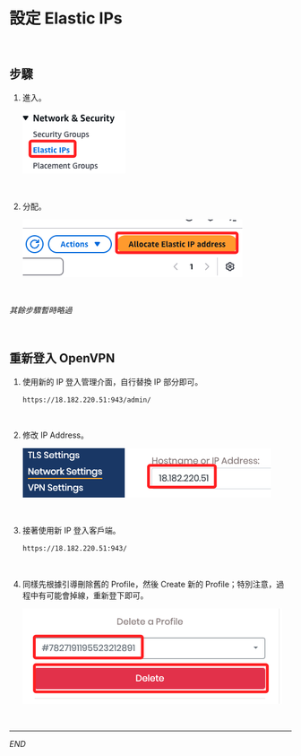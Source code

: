 # 設定 Elastic IPs

<br>

## 步驟

1. 進入。

    ![](images/img_56.png)

<br>

2. 分配。

    ![](images/img_57.png)

<br>

_其餘步驟暫時略過_

<br>

## 重新登入 OpenVPN

1. 使用新的 IP 登入管理介面，自行替換 IP 部分即可。

    ```bash
    https://18.182.220.51:943/admin/
    ```

<br>

2. 修改 IP Address。

    ![](images/img_58.png)

<br>

3. 接著使用新 IP 登入客戶端。

    ```bash
    https://18.182.220.51:943/
    ```

<br>

4. 同樣先根據引導刪除舊的 Profile，然後 Create 新的 Profile；特別注意，過程中有可能會掉線，重新登下即可。

    ![](images/img_59.png)

<br>

___

_END_